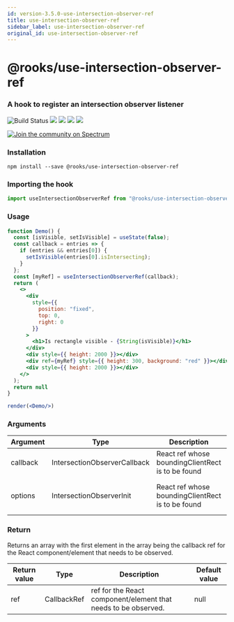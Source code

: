 ```yaml
---
id: version-3.5.0-use-intersection-observer-ref
title: use-intersection-observer-ref
sidebar_label: use-intersection-observer-ref
original_id: use-intersection-observer-ref
---
```


# @rooks/use-intersection-observer-ref

### A hook to register an intersection observer listener

![Build Status](https://github.com/imbhargav5/rooks/workflows/Node%20CI/badge.svg) ![](https://img.shields.io/npm/v/@rooks/use-intersection-observer-ref/latest.svg) ![](https://img.shields.io/npm/l/@rooks/use-intersection-observer-ref.svg) ![](https://img.shields.io/bundlephobia/min/@rooks/use-intersection-observer-ref.svg) ![](https://img.shields.io/david/imbhargav5/rooks.svg?path=packages%2Fintersection-observer-ref)

<a href="https://spectrum.chat/rooks"><img src="https://withspectrum.github.io/badge/badge.svg" alt="Join the community on Spectrum"/></a>

### Installation

```
npm install --save @rooks/use-intersection-observer-ref
```

### Importing the hook

```javascript
import useIntersectionObserverRef from "@rooks/use-intersection-observer-ref"
```

### Usage

```jsx
function Demo() {
  const [isVisible, setIsVisible] = useState(false);
  const callback = entries => {
    if (entries && entries[0]) {
      setIsVisible(entries[0].isIntersecting);
    }
  };
  const [myRef] = useIntersectionObserverRef(callback);
  return (
    <>
      <div
        style={{
          position: "fixed",
          top: 0,
          right: 0
        }}
      >
        <h1>Is rectangle visible - {String(isVisible)}</h1>
      </div>
      <div style={{ height: 2000 }}></div>
      <div ref={myRef} style={{ height: 300, background: "red" }}></div>
      <div style={{ height: 2000 }}></div>
    </>
  );
  return null
}

render(<Demo/>)
```

### Arguments

| Argument | Type                         | Description                                       | Default Value                                                        |
| -------- | ---------------------------- | ------------------------------------------------- | -------------------------------------------------------------------- |
| callback | IntersectionObserverCallback | React ref whose boundingClientRect is to be found | undefined                                                            |
| options  | IntersectionObserverInit     | React ref whose boundingClientRect is to be found | ```{ root: null,rootMargin: "0px 0px 0px 0px", threshold: [0, 1]}``` |

### Return

Returns an array with the first element in the array being the callback ref for the React component/element that needs to be observed.

| Return value | Type        | Description                                                    | Default value |
| ------------ | ----------- | -------------------------------------------------------------- | ------------- |
| ref          | CallbackRef | ref for the React component/element that needs to be observed. | null          |

    
